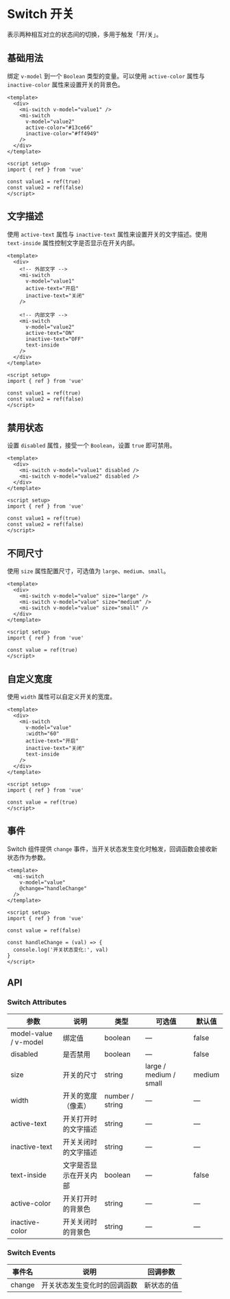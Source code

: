 # Switch 开关

表示两种相互对立的状态间的切换，多用于触发「开/关」。

## 基础用法

绑定 `v-model` 到一个 `Boolean` 类型的变量。可以使用 `active-color` 属性与 `inactive-color` 属性来设置开关的背景色。

```vue
<template>
  <div>
    <mi-switch v-model="value1" />
    <mi-switch 
      v-model="value2" 
      active-color="#13ce66" 
      inactive-color="#ff4949"
    />
  </div>
</template>

<script setup>
import { ref } from 'vue'

const value1 = ref(true)
const value2 = ref(false)
</script>
```

## 文字描述

使用 `active-text` 属性与 `inactive-text` 属性来设置开关的文字描述。使用 `text-inside` 属性控制文字是否显示在开关内部。

```vue
<template>
  <div>
    <!-- 外部文字 -->
    <mi-switch
      v-model="value1"
      active-text="开启"
      inactive-text="关闭"
    />
    
    <!-- 内部文字 -->
    <mi-switch
      v-model="value2"
      active-text="ON"
      inactive-text="OFF"
      text-inside
    />
  </div>
</template>

<script setup>
import { ref } from 'vue'

const value1 = ref(true)
const value2 = ref(false)
</script>
```

## 禁用状态

设置 `disabled` 属性，接受一个 `Boolean`，设置 `true` 即可禁用。

```vue
<template>
  <div>
    <mi-switch v-model="value1" disabled />
    <mi-switch v-model="value2" disabled />
  </div>
</template>

<script setup>
import { ref } from 'vue'

const value1 = ref(true)
const value2 = ref(false)
</script>
```

## 不同尺寸

使用 `size` 属性配置尺寸，可选值为 `large`、`medium`、`small`。

```vue
<template>
  <div>
    <mi-switch v-model="value" size="large" />
    <mi-switch v-model="value" size="medium" />
    <mi-switch v-model="value" size="small" />
  </div>
</template>

<script setup>
import { ref } from 'vue'

const value = ref(true)
</script>
```

## 自定义宽度

使用 `width` 属性可以自定义开关的宽度。

```vue
<template>
  <div>
    <mi-switch 
      v-model="value" 
      :width="60"
      active-text="开启"
      inactive-text="关闭"
      text-inside
    />
  </div>
</template>

<script setup>
import { ref } from 'vue'

const value = ref(true)
</script>
```

## 事件

Switch 组件提供 `change` 事件，当开关状态发生变化时触发，回调函数会接收新状态作为参数。

```vue
<template>
  <mi-switch 
    v-model="value" 
    @change="handleChange"
  />
</template>

<script setup>
import { ref } from 'vue'

const value = ref(false)

const handleChange = (val) => {
  console.log('开关状态变化:', val)
}
</script>
```

## API

### Switch Attributes

| 参数 | 说明 | 类型 | 可选值 | 默认值 |
| --- | --- | --- | --- | --- |
| model-value / v-model | 绑定值 | boolean | — | false |
| disabled | 是否禁用 | boolean | — | false |
| size | 开关的尺寸 | string | large / medium / small | medium |
| width | 开关的宽度（像素） | number / string | — | — |
| active-text | 开关打开时的文字描述 | string | — | — |
| inactive-text | 开关关闭时的文字描述 | string | — | — |
| text-inside | 文字是否显示在开关内部 | boolean | — | false |
| active-color | 开关打开时的背景色 | string | — | — |
| inactive-color | 开关关闭时的背景色 | string | — | — |

### Switch Events

| 事件名 | 说明 | 回调参数 |
| --- | --- | --- |
| change | 开关状态发生变化时的回调函数 | 新状态的值 |
